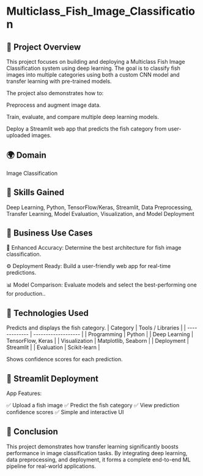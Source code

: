 # Multiclass_Fish_Image_Classification

## 📘 Project Overview

This project focuses on building and deploying a Multiclass Fish Image Classification system using deep learning.
The goal is to classify fish images into multiple categories using both a custom CNN model and transfer learning with pre-trained models.

The project also demonstrates how to:

Preprocess and augment image data.

Train, evaluate, and compare multiple deep learning models.

Deploy a Streamlit web app that predicts the fish category from user-uploaded images.

## 🌍 Domain

Image Classification

## 🧠 Skills Gained

Deep Learning, Python, TensorFlow/Keras, Streamlit, Data Preprocessing, Transfer Learning, Model Evaluation, Visualization, and Model Deployment

## 💼 Business Use Cases

🎯 Enhanced Accuracy: Determine the best architecture for fish image classification.

⚙️ Deployment Ready: Build a user-friendly web app for real-time predictions.

📊 Model Comparison: Evaluate models and select the best-performing one for production..

## 🧠 Technologies Used

Predicts and displays the fish category.
| Category      | Tools / Libraries   |
| ------------- | ------------------- |
| Programming   | Python              |
| Deep Learning | TensorFlow, Keras   |
| Visualization | Matplotlib, Seaborn |
| Deployment    | Streamlit           |
| Evaluation    | Scikit-learn        |

Shows confidence scores for each prediction.

## 🚀 Streamlit Deployment

App Features:

✅ Upload a fish image
✅ Predict the fish category
✅ View prediction confidence scores
✅ Simple and interactive UI

## 🏁 Conclusion

This project demonstrates how transfer learning significantly boosts performance in image classification tasks.
By integrating deep learning, data preprocessing, and deployment, it forms a complete end-to-end ML pipeline for real-world applications.

